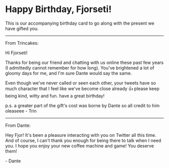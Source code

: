 # Happy Birthday, Fjorseti!

This is our accompanying birthday card to go along with the present we have gifted you.

---

From Trincakes:

Hi Fjorseti!

Thanks for being our friend and chatting with us online these past few years (I admittedly cannot
remember for how long). You've brightened a lot of gloomy days for me, and I'm sure Dante would say
the same.

Even though we've never called or seen each other, your tweets have so much character that I feel
like we've become close already 👍 please keep being kind, witty and fun. have a great birthday!

p.s. a greater part of the gift's cost was borne by Dante so all credit to him oleaseee
\- Trin

---

From Dante:

Hey Fjor!
It's been a pleasure interacting with you on Twitter all this time. And of course, I can't thank you
enough for being there to talk when I need you. I hope you enjoy your new coffee machine and game!
You deserve them!

\- Dante
